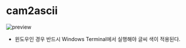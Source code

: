 # cam2ascii

![preview](https://user-images.githubusercontent.com/55939719/202706697-1e818ae7-6cbe-48f8-be8d-deb92b0109c9.gif)

- 윈도우인 경우 반드시 Windows Terminal에서 실행해야 글씨 색이 적용된다.  
